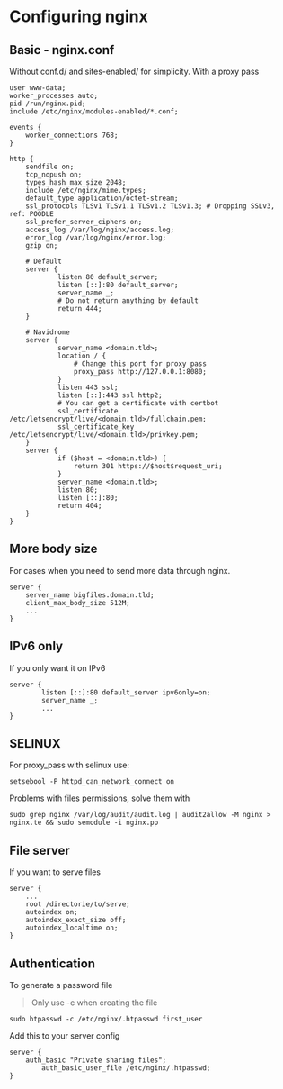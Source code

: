 # Configuring nginx

## Basic - nginx.conf

Without conf.d/ and sites-enabled/ for simplicity. With a proxy pass

	user www-data;
	worker_processes auto;
	pid /run/nginx.pid;
	include /etc/nginx/modules-enabled/*.conf;

	events {
		worker_connections 768;
	}

	http {
		sendfile on;
		tcp_nopush on;
		types_hash_max_size 2048;
		include /etc/nginx/mime.types;
		default_type application/octet-stream;
		ssl_protocols TLSv1 TLSv1.1 TLSv1.2 TLSv1.3; # Dropping SSLv3, ref: POODLE
		ssl_prefer_server_ciphers on;
		access_log /var/log/nginx/access.log;
		error_log /var/log/nginx/error.log;
		gzip on;

		# Default
		server {
				listen 80 default_server;
				listen [::]:80 default_server;
				server_name _;
				# Do not return anything by default
				return 444;
		}

		# Navidrome
		server {
				server_name <domain.tld>;
				location / {
					# Change this port for proxy pass
					proxy_pass http://127.0.0.1:8080;
				}
				listen 443 ssl;
				listen [::]:443 ssl http2;
				# You can get a certificate with certbot
				ssl_certificate /etc/letsencrypt/live/<domain.tld>/fullchain.pem;
				ssl_certificate_key /etc/letsencrypt/live/<domain.tld>/privkey.pem;
		}
		server {
				if ($host = <domain.tld>) {
					return 301 https://$host$request_uri;
				}
				server_name <domain.tld>;
				listen 80;
				listen [::]:80;
				return 404;
		}
	}


## More body size

For cases when you need to send more data through nginx.

	server {
		server_name bigfiles.domain.tld;
		client_max_body_size 512M;
		...
	}

## IPv6 only

If you only want it on IPv6

	server {
    		listen [::]:80 default_server ipv6only=on;
    		server_name _;
    		...
	}


## SELINUX

For proxy_pass with selinux use:

	setsebool -P httpd_can_network_connect on 

Problems with files permissions, solve them with

	sudo grep nginx /var/log/audit/audit.log | audit2allow -M nginx > nginx.te && sudo semodule -i nginx.pp

## File server

If you want to serve files

	server {
		...
		root /directorie/to/serve;
		autoindex on;
		autoindex_exact_size off;
		autoindex_localtime on;
	}

## Authentication

To generate a password file

> Only use -c when creating the file

	sudo htpasswd -c /etc/nginx/.htpasswd first_user

Add this to your server config

	server {
		auth_basic "Private sharing files";
    		auth_basic_user_file /etc/nginx/.htpasswd; 
	}

